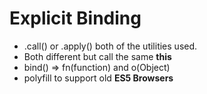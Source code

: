 # Explicit Binding

- .call() or .apply() both of the utilities used.
- Both different but call the same **this**
- bind() => fn(function) and o(Object)
- polyfill to support old **ES5 Browsers**